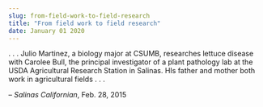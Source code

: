 ```yaml
---
slug: from-field-work-to-field-research
title: "From field work to field research"
date: January 01 2020
---
```


 
<p>
  . . . Julio Martinez, a biology major at CSUMB, researches lettuce disease
  with Carolee Bull, the principal investigator of a plant pathology lab at the
  USDA Agricultural Research Station in Salinas. HIs father and mother both work
  in agricultural fields . . .
</p>
<p>– <em>Salinas Californian</em>, Feb. 28, 2015</p>
 

